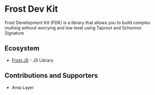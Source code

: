 # Frost Dev Kit 

Frost Development Kit (FDK) is a library that allows you to build complex multisig without worrying and low level using Taproot and Schonnor Signature

## Ecosystem 

- [Frost JS](https://github.com/FrostDevKit/Frost-js1) - JS Library 

## Contributions and Supporters 

- Area Layer


